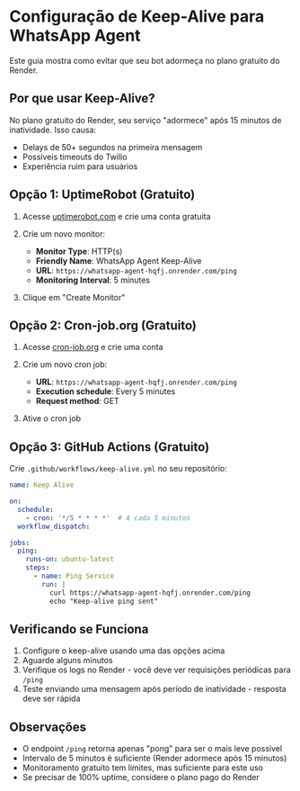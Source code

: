 # Configuração de Keep-Alive para WhatsApp Agent

Este guia mostra como evitar que seu bot adormeça no plano gratuito do Render.

## Por que usar Keep-Alive?

No plano gratuito do Render, seu serviço "adormece" após 15 minutos de inatividade. Isso causa:
- Delays de 50+ segundos na primeira mensagem
- Possíveis timeouts do Twilio
- Experiência ruim para usuários

## Opção 1: UptimeRobot (Gratuito)

1. Acesse [uptimerobot.com](https://uptimerobot.com/) e crie uma conta gratuita

2. Crie um novo monitor:
   - **Monitor Type**: HTTP(s)
   - **Friendly Name**: WhatsApp Agent Keep-Alive
   - **URL**: `https://whatsapp-agent-hqfj.onrender.com/ping`
   - **Monitoring Interval**: 5 minutes

3. Clique em "Create Monitor"

## Opção 2: Cron-job.org (Gratuito)

1. Acesse [cron-job.org](https://cron-job.org/) e crie uma conta

2. Crie um novo cron job:
   - **URL**: `https://whatsapp-agent-hqfj.onrender.com/ping`
   - **Execution schedule**: Every 5 minutes
   - **Request method**: GET

3. Ative o cron job

## Opção 3: GitHub Actions (Gratuito)

Crie `.github/workflows/keep-alive.yml` no seu repositório:

```yaml
name: Keep Alive

on:
  schedule:
    - cron: '*/5 * * * *'  # A cada 5 minutos
  workflow_dispatch:

jobs:
  ping:
    runs-on: ubuntu-latest
    steps:
      - name: Ping Service
        run: |
          curl https://whatsapp-agent-hqfj.onrender.com/ping
          echo "Keep-alive ping sent"
```

## Verificando se Funciona

1. Configure o keep-alive usando uma das opções acima
2. Aguarde alguns minutos
3. Verifique os logs no Render - você deve ver requisições periódicas para `/ping`
4. Teste enviando uma mensagem após período de inatividade - resposta deve ser rápida

## Observações

- O endpoint `/ping` retorna apenas "pong" para ser o mais leve possível
- Intervalo de 5 minutos é suficiente (Render adormece após 15 minutos)
- Monitoramento gratuito tem limites, mas suficiente para este uso
- Se precisar de 100% uptime, considere o plano pago do Render